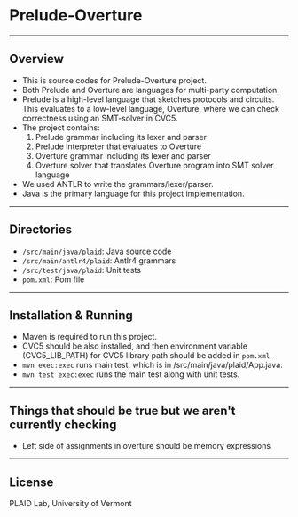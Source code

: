 # Prelude-Overture

-----
## Overview
- This is source codes for Prelude-Overture project.
- Both Prelude and Overture are languages for multi-party computation.
- Prelude is a high-level language that sketches protocols and circuits. This evaluates to a low-level language, Overture, where we can check correctness using an SMT-solver in CVC5.
- The project contains:
    1) Prelude grammar including its lexer and parser
    2) Prelude interpreter that evaluates to Overture
    3) Overture grammar including its lexer and parser
    4) Overture solver that translates Overture program into SMT solver language
- We used ANTLR to write the grammars/lexer/parser.
- Java is the primary language for this project implementation.

----
## Directories
- `/src/main/java/plaid`: Java source code
- `/src/main/antlr4/plaid`: Antlr4 grammars
- `/src/test/java/plaid`: Unit tests
- `pom.xml`: Pom file

------
## Installation & Running
- Maven is required to run this project.
- CVC5 should be also installed, and then environment variable (CVC5_LIB_PATH) for CVC5 library path should be added in `pom.xml`.
- `mvn exec:exec` runs main test, which is in /src/main/java/plaid/App.java.
- `mvn test exec:exec` runs the main test along with unit tests.

-------
## Things that should be true but we aren't currently checking
- Left side of assignments in overture should be memory expressions

-------
## License
PLAID Lab, University of Vermont
